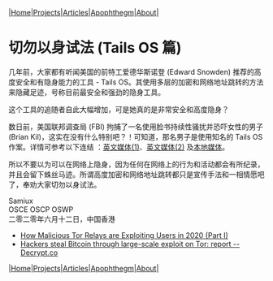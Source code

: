 |[Home](/README.md)|[Projects](/projects.md)|[Articles](/articles.md)|[Apophthegm](/apophthegm.md)|[About](/about.md)|

# 切勿以身试法 (Tails OS 篇)

几年前，大家都有听闻美国的前特工爱德华斯诺登 (Edward Snowden) 推荐的高度安全和有隐身能力的工具 - Tails OS。其使用多层的加密和网络地址跳转的方法来隐藏足迹，号称目前最安全和强劲的隐身工具。

这个工具的追随者自此大幅增加，可是她真的是非常安全和高度隐身？

数日前，美国联邦调查局 (FBI) 拘捕了一名使用脸书持续性骚扰并恐吓女性的男子 (Brian Kil)，这实在没有什么特别吧？！可知道，那名男子是使用知名的 Tails OS 作案。详情可参考以下连结 ：[英文媒体(1)](https://www.vice.com/en_us/article/v7gd9b/facebook-helped-fbi-hack-child-predator-buster-hernandez)、[英文媒体(2)](https://www.independent.co.uk/news/world/americas/facebook-fbi-buster-hernandez-california-child-predator-a9561171.html) 及[本地媒体](https://www.pcmarket.com.hk/facebook%E5%83%B1%E7%94%A8%E9%BB%91%E5%AE%A2-%E5%8D%94%E5%8A%A9fbi%E7%A0%B4%E6%A1%88/)。

所以不要以为可以在网络上隐身，因为任何在网络上的行为和活动都会有所纪录，并且会留下蛛丝马迹。所谓高度加密和网络地址跳转都只是宣传手法和一相情愿吧了，奉劝大家切勿以身试法。

Samiux  
OSCE  OSCP  OSWP  
二零二零年六月十二日，中国香港  

- [How Malicious Tor Relays are Exploiting Users in 2020 (Part I)](https://medium.com/@nusenu/how-malicious-tor-relays-are-exploiting-users-in-2020-part-i-1097575c0cac)  
- [Hackers steal Bitcoin through large-scale exploit on Tor: report -- Decrypt.co](https://decrypt.co/38359/hackers-stealing-bitcoin-tor-exploit) 

|[Home](/README.md)|[Projects](/projects.md)|[Articles](/articles.md)|[Apophthegm](/apophthegm.md)|[About](/about.md)|
